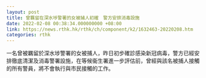 ```yaml
---
layout: post
title: 曾羈留在深水埗警署的女被捕人初確　警方安排消毒設施
date: 2022-02-08 00:38:34.000000000 +08:00
link: https://news.rthk.hk/rthk/ch/component/k2/1632463-20220208.htm
categories: rthk
---
```


一名曾被羈留於深水埗警署的女被捕人，昨日初步確診感染新冠病毒，警方已經安排徹底清潔及消毒警署設施，在等候衞生署進一步評估前，曾經與該名被捕人接觸的所有警員，將不會執行與市民接觸的工作。
